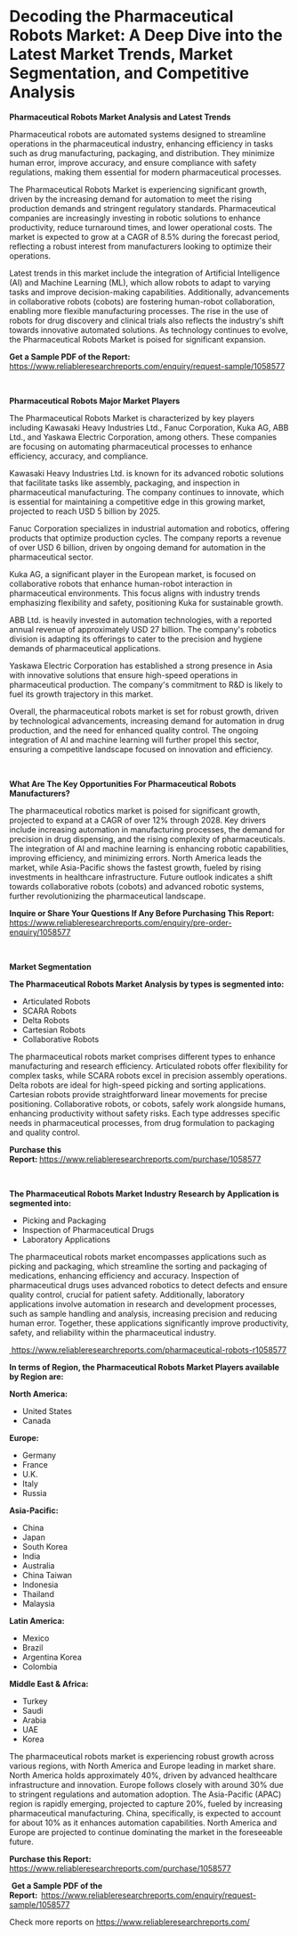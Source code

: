 <p><h1>Decoding the Pharmaceutical Robots Market: A Deep Dive into the Latest Market Trends, Market Segmentation, and Competitive Analysis</h1></p><p><strong>Pharmaceutical Robots Market Analysis and Latest Trends</strong></p>
<p><p>Pharmaceutical robots are automated systems designed to streamline operations in the pharmaceutical industry, enhancing efficiency in tasks such as drug manufacturing, packaging, and distribution. They minimize human error, improve accuracy, and ensure compliance with safety regulations, making them essential for modern pharmaceutical processes.</p><p>The Pharmaceutical Robots Market is experiencing significant growth, driven by the increasing demand for automation to meet the rising production demands and stringent regulatory standards. Pharmaceutical companies are increasingly investing in robotic solutions to enhance productivity, reduce turnaround times, and lower operational costs. The market is expected to grow at a CAGR of 8.5% during the forecast period, reflecting a robust interest from manufacturers looking to optimize their operations.</p><p>Latest trends in this market include the integration of Artificial Intelligence (AI) and Machine Learning (ML), which allow robots to adapt to varying tasks and improve decision-making capabilities. Additionally, advancements in collaborative robots (cobots) are fostering human-robot collaboration, enabling more flexible manufacturing processes. The rise in the use of robots for drug discovery and clinical trials also reflects the industry's shift towards innovative automated solutions. As technology continues to evolve, the Pharmaceutical Robots Market is poised for significant expansion.</p></p>
<p><strong>Get a Sample PDF of the Report:&nbsp;</strong> <a href="https://www.reliableresearchreports.com/enquiry/request-sample/1058577?utm_campaign=3086&utm_medium=2&utm_source=Github&utm_content=ia&utm_term=09042025&utm_id=pharmaceutical-robots">https://www.reliableresearchreports.com/enquiry/request-sample/1058577</a></p>
<p>&nbsp;</p>
<p><strong>Pharmaceutical Robots Major Market Players</strong></p>
<p><p>The Pharmaceutical Robots Market is characterized by key players including Kawasaki Heavy Industries Ltd., Fanuc Corporation, Kuka AG, ABB Ltd., and Yaskawa Electric Corporation, among others. These companies are focusing on automating pharmaceutical processes to enhance efficiency, accuracy, and compliance.</p><p>Kawasaki Heavy Industries Ltd. is known for its advanced robotic solutions that facilitate tasks like assembly, packaging, and inspection in pharmaceutical manufacturing. The company continues to innovate, which is essential for maintaining a competitive edge in this growing market, projected to reach USD 5 billion by 2025.</p><p>Fanuc Corporation specializes in industrial automation and robotics, offering products that optimize production cycles. The company reports a revenue of over USD 6 billion, driven by ongoing demand for automation in the pharmaceutical sector.</p><p>Kuka AG, a significant player in the European market, is focused on collaborative robots that enhance human-robot interaction in pharmaceutical environments. This focus aligns with industry trends emphasizing flexibility and safety, positioning Kuka for sustainable growth.</p><p>ABB Ltd. is heavily invested in automation technologies, with a reported annual revenue of approximately USD 27 billion. The company's robotics division is adapting its offerings to cater to the precision and hygiene demands of pharmaceutical applications.</p><p>Yaskawa Electric Corporation has established a strong presence in Asia with innovative solutions that ensure high-speed operations in pharmaceutical production. The company's commitment to R&D is likely to fuel its growth trajectory in this market.</p><p>Overall, the pharmaceutical robots market is set for robust growth, driven by technological advancements, increasing demand for automation in drug production, and the need for enhanced quality control. The ongoing integration of AI and machine learning will further propel this sector, ensuring a competitive landscape focused on innovation and efficiency.</p></p>
<p>&nbsp;</p>
<p><strong>What Are The Key Opportunities For Pharmaceutical Robots Manufacturers?</strong></p>
<p><p>The pharmaceutical robotics market is poised for significant growth, projected to expand at a CAGR of over 12% through 2028. Key drivers include increasing automation in manufacturing processes, the demand for precision in drug dispensing, and the rising complexity of pharmaceuticals. The integration of AI and machine learning is enhancing robotic capabilities, improving efficiency, and minimizing errors. North America leads the market, while Asia-Pacific shows the fastest growth, fueled by rising investments in healthcare infrastructure. Future outlook indicates a shift towards collaborative robots (cobots) and advanced robotic systems, further revolutionizing the pharmaceutical landscape.</p></p>
<p><strong>Inquire or Share Your Questions If Any Before Purchasing This Report:</strong> <a href="https://www.reliableresearchreports.com/enquiry/pre-order-enquiry/1058577?utm_campaign=3086&utm_medium=2&utm_source=Github&utm_content=ia&utm_term=09042025&utm_id=pharmaceutical-robots">https://www.reliableresearchreports.com/enquiry/pre-order-enquiry/1058577</a></p>
<p>&nbsp;</p>
<p><strong>Market Segmentation</strong></p>
<p><strong>The Pharmaceutical Robots Market Analysis by types is segmented into:</strong></p>
<p><ul><li>Articulated Robots</li><li>SCARA Robots</li><li>Delta Robots</li><li>Cartesian Robots</li><li>Collaborative Robots</li></ul></p>
<p><p>The pharmaceutical robots market comprises different types to enhance manufacturing and research efficiency. Articulated robots offer flexibility for complex tasks, while SCARA robots excel in precision assembly operations. Delta robots are ideal for high-speed picking and sorting applications. Cartesian robots provide straightforward linear movements for precise positioning. Collaborative robots, or cobots, safely work alongside humans, enhancing productivity without safety risks. Each type addresses specific needs in pharmaceutical processes, from drug formulation to packaging and quality control.</p></p>
<p><strong>Purchase this Report:&nbsp;</strong><a href="https://www.reliableresearchreports.com/purchase/1058577?utm_campaign=3086&utm_medium=2&utm_source=Github&utm_content=ia&utm_term=09042025&utm_id=pharmaceutical-robots">https://www.reliableresearchreports.com/purchase/1058577</a></p>
<p>&nbsp;</p>
<p><strong>The Pharmaceutical Robots Market Industry Research by Application is segmented into:</strong></p>
<p><ul><li>Picking and Packaging</li><li>Inspection of Pharmaceutical Drugs</li><li>Laboratory Applications</li></ul></p>
<p><p>The pharmaceutical robots market encompasses applications such as picking and packaging, which streamline the sorting and packaging of medications, enhancing efficiency and accuracy. Inspection of pharmaceutical drugs uses advanced robotics to detect defects and ensure quality control, crucial for patient safety. Additionally, laboratory applications involve automation in research and development processes, such as sample handling and analysis, increasing precision and reducing human error. Together, these applications significantly improve productivity, safety, and reliability within the pharmaceutical industry.</p></p>
<p><a href="https://www.reliableresearchreports.com/pharmaceutical-robots-r1058577?utm_campaign=3086&utm_medium=2&utm_source=Github&utm_content=ia&utm_term=09042025&utm_id=pharmaceutical-robots">&nbsp;https://www.reliableresearchreports.com/pharmaceutical-robots-r1058577</a></p>
<p><strong>In terms of Region, the Pharmaceutical Robots Market Players available by Region are:</strong></p>
<p>
    <p> <strong> North America: </strong>
        <ul>
            <li>United States</li>
            <li>Canada</li>
        </ul>
        </p> 
    <p> <strong> Europe: </strong>
        <ul>
            <li>Germany</li>
            <li>France</li>
            <li>U.K.</li>
            <li>Italy</li>
            <li>Russia</li>
        </ul>
        </p> 
    <p> <strong> Asia-Pacific: </strong>
        <ul>
            <li>China</li>
            <li>Japan</li>
            <li>South Korea</li>
            <li>India</li>
            <li>Australia</li>
            <li>China Taiwan</li>
            <li>Indonesia</li>
            <li>Thailand</li>
            <li>Malaysia</li>
        </ul>
        </p> 
    <p> <strong> Latin America: </strong>
        <ul>
            <li>Mexico</li>
            <li>Brazil</li>
            <li>Argentina Korea</li>
            <li>Colombia</li>
        </ul>
        </p> 
    <p> <strong> Middle East & Africa: </strong>
        <ul>
            <li>Turkey</li>
            <li>Saudi</li>
            <li>Arabia</li>
            <li>UAE</li>
            <li>Korea</li>
        </ul>
    </p>
    </p>
<p><p>The pharmaceutical robots market is experiencing robust growth across various regions, with North America and Europe leading in market share. North America holds approximately 40%, driven by advanced healthcare infrastructure and innovation. Europe follows closely with around 30% due to stringent regulations and automation adoption. The Asia-Pacific (APAC) region is rapidly emerging, projected to capture 20%, fueled by increasing pharmaceutical manufacturing. China, specifically, is expected to account for about 10% as it enhances automation capabilities. North America and Europe are projected to continue dominating the market in the foreseeable future.</p></p>
<p><strong>Purchase this Report: </strong><a href="https://www.reliableresearchreports.com/purchase/1058577?utm_campaign=3086&utm_medium=2&utm_source=Github&utm_content=ia&utm_term=09042025&utm_id=pharmaceutical-robots">https://www.reliableresearchreports.com/purchase/1058577</a></p>
<p>&nbsp;<strong>Get a Sample PDF of the Report:&nbsp;&nbsp;</strong><a href="https://www.reliableresearchreports.com/enquiry/request-sample/1058577?utm_campaign=3086&utm_medium=2&utm_source=Github&utm_content=ia&utm_term=09042025&utm_id=pharmaceutical-robots">https://www.reliableresearchreports.com/enquiry/request-sample/1058577</a></p>
<p><strong></strong></p>
<p>Check more reports on <a href="https://www.reliableresearchreports.com/?utm_campaign=3086&utm_medium=2&utm_source=Github&utm_content=ia&utm_term=09042025&utm_id=pharmaceutical-robots">https://www.reliableresearchreports.com/</a></p>